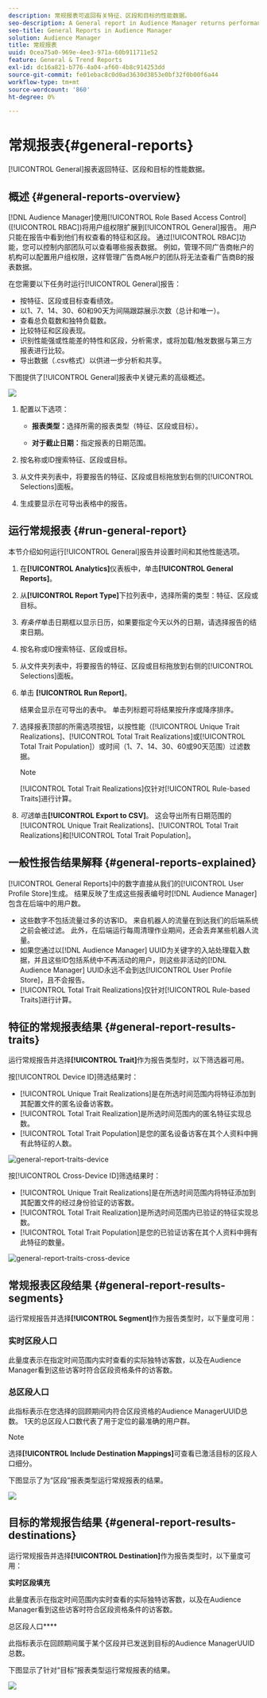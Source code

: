 ```yaml
---
description: 常规报表可返回有关特征、区段和目标的性能数据。
seo-description: A General report in Audience Manager returns performance data on traits, segments, and destinations.
seo-title: General Reports in Audience Manager
solution: Audience Manager
title: 常规报表
uuid: 0cea75a0-969e-4ee3-971a-60b911711e52
feature: General & Trend Reports
exl-id: dc16a821-b776-4a04-af60-4b8c914253dd
source-git-commit: fe01ebac8c0d0ad3630d3853e0bf32f0b00f6a44
workflow-type: tm+mt
source-wordcount: '860'
ht-degree: 0%

---
```


# 常规报表{#general-reports}

[!UICONTROL General]报表返回特征、区段和目标的性能数据。

## 概述 {#general-reports-overview}

<!-- 

c_general_reports.xml

 -->

[!DNL Audience Manager]使用[!UICONTROL Role Based Access Control] ([!UICONTROL RBAC])将用户组权限扩展到[!UICONTROL General]报告。 用户只能在报告中看到他们有权查看的特征和区段。 通过[!UICONTROL RBAC]功能，您可以控制内部团队可以查看哪些报表数据。 例如，管理不同广告商帐户的机构可以配置用户组权限，这样管理广告商A帐户的团队将无法查看广告商B的报表数据。

在您需要以下任务时运行[!UICONTROL General]报告：

* 按特征、区段或目标查看绩效。
* 以1、7、14、30、60和90天为间隔跟踪展示次数（总计和唯一）。
* 查看总负载数和独特负载数。
* 比较特征和区段表现。
* 识别性能强或性能差的特性和区段，分析需求，或将加载/触发数据与第三方报表进行比较。
* 导出数据（.csv格式）以供进一步分析和共享。

下图提供了[!UICONTROL General]报表中关键元素的高级概述。

![](assets/general_reports.png)

1. 配置以下选项：

   * **报表类型：**&#x200B;选择所需的报表类型（特征、区段或目标）。

   * **对于截止日期：**&#x200B;指定报表的日期范围。

2. 按名称或ID搜索特征、区段或目标。
3. 从文件夹列表中，将要报告的特征、区段或目标拖放到右侧的[!UICONTROL Selections]面板。
4. 生成要显示在可导出表格中的报告。

## 运行常规报表 {#run-general-report}

本节介绍如何运行[!UICONTROL General]报告并设置时间和其他性能选项。

<!-- 

t_run_general_report.xml

 -->

1. 在&#x200B;**[!UICONTROL Analytics]**&#x200B;仪表板中，单击&#x200B;**[!UICONTROL General Reports]**。
1. 从&#x200B;**[!UICONTROL Report Type]**&#x200B;下拉列表中，选择所需的类型：特征、区段或目标。
1. *有条件*&#x200B;单击日期框以显示日历，如果要指定今天以外的日期，请选择报告的结束日期。
1. 按名称或ID搜索特征、区段或目标。
1. 从文件夹列表中，将要报告的特征、区段或目标拖放到右侧的[!UICONTROL Selections]面板。
1. 单击 **[!UICONTROL Run Report]**。

   结果会显示在可导出的表中。 单击列标题可将结果按升序或降序排序。
1. 选择报表顶部的所需选项按钮，以按性能（[!UICONTROL Unique Trait Realizations]、[!UICONTROL Total Trait Realizations]或[!UICONTROL Total Trait Population]）或时间（1、7、14、30、60或90天范围）过滤数据。

   >[!NOTE]
   >
   >[!UICONTROL Total Trait Realizations]仅针对[!UICONTROL Rule-based Traits]进行计算。

1. *可选*&#x200B;单击&#x200B;**[!UICONTROL Export to CSV]**。 这会导出所有日期范围的[!UICONTROL Unique Trait Realizations]、[!UICONTROL Total Trait Realizations]和[!UICONTROL Total Trait Population]。

## 一般性报告结果解释 {#general-reports-explained}

[!UICONTROL General Reports]中的数字直接从我们的[!UICONTROL User Profile Store]生成。 结果反映了生成这些报表编号时[!DNL Audience Manager]包含在后端中的用户数。

* 这些数字不包括流量过多的访客ID。 来自机器人的流量在到达我们的后端系统之前会被过滤。 此外，在后端运行每周清理作业期间，还会丢弃某些机器人流量。
* 如果您通过以[!DNL Audience Manager] UUID为关键字的入站处理载入数据，并且这些ID包括系统中不再活动的用户，则这些非活动的[!DNL Audience Manager] UUID永远不会到达[!UICONTROL User Profile Store]，且不会报告。
* [!UICONTROL Total Trait Realizations]仅针对[!UICONTROL Rule-based Traits]进行计算。

## 特征的常规报表结果 {#general-report-results-traits}

运行常规报告并选择&#x200B;**[!UICONTROL Trait]**&#x200B;作为报告类型时，以下筛选器可用。

按[!UICONTROL Device ID]筛选结果时：

* [!UICONTROL Unique Trait Realizations]是在所选时间范围内将特征添加到其配置文件的匿名设备访客数。
* [!UICONTROL Total Trait Realization]是所选时间范围内的匿名特征实现总数。
* [!UICONTROL Total Trait Population]是您的匿名设备访客在其个人资料中拥有此特征的人数。

![general-report-traits-device](assets/general-report-traits-deviceid.png)

按[!UICONTROL Cross-Device ID]筛选结果时：

* [!UICONTROL Unique Trait Realizations]是在所选时间范围内将特征添加到其配置文件的经过身份验证的访客数。
* [!UICONTROL Total Trait Realization]是所选时间范围内已验证的特征实现总数。
* [!UICONTROL Total Trait Population]是您的已验证访客在其个人资料中拥有此特征的数量。

![general-report-traits-cross-device](assets/general-report-traits-cross-device.png)

<!-- 
### Unique Trait Realizations

This metric represents the unique number of [Audience Manager Unique User IDs (UUID)](../reference/ids-in-aam.md) that qualified for the trait in your selected time range. For example, if a user visited your homepage three times on 10/1, you would see one Unique Trait Realization.

### Total Trait Realizations

This metric represents the total amount of trait fires for the trait in your selected time range. For example, if a user visited your homepage, then navigated to your tech news and your sports news sections, they would appear in the General Report as three total trait realizations, and one unique trait realization.

### Total Trait Population

This metric represents the total amount of Audience Manager UUIDs that are currently qualified for the trait. Use this number to understand the total amount of users you could use for segmentation and targeting. Typically, users remain part of a trait for [120 days](../features/traits/create-onboarded-rule-based-traits.md#set-expiration-interval). For example, a user visiting your homepage three times today and never returning afterwards, would remain as a user in this population every day until 120 days from now. At the 120 day mark, they would be removed from the population. Read our [Trait and Segment Qualification Reference](../features/traits/trait-and-segment-qualification-reference.md) for more examples on the difference between Unique Trait Realizations and Total Trait Population.

The illustration below shows the results of running a general report for the Trait report type. -->
<!-- 
![](assets/general_reports_metrics.png) -->


## 常规报表区段结果 {#general-report-results-segments}

运行常规报告并选择&#x200B;**[!UICONTROL Segment]**&#x200B;作为报告类型时，以下量度可用：

### 实时区段人口

此量度表示在指定时间范围内实时查看的实际独特访客数，以及在Audience Manager看到这些访客时符合区段资格条件的访客数。

### 总区段人口

此指标表示在您选择的回顾期间内符合区段资格的Audience ManagerUUID总数。 1天的总区段人口数代表了用于定位的最准确的用户群。

>[!NOTE]
>
>选择&#x200B;**[!UICONTROL Include Destination Mappings]**&#x200B;可查看已激活目标的区段人口细分。

下图显示了为“区段”报表类型运行常规报表的结果。

![](assets/general_reports_segment_metrics.png)

## 目标的常规报告结果 {#general-report-results-destinations}

运行常规报告并选择&#x200B;**[!UICONTROL Destination]**&#x200B;作为报告类型时，以下量度可用：

**实时区段填充**

此量度表示在指定时间范围内实时查看的实际独特访客数，以及在Audience Manager看到这些访客时符合区段资格条件的访客数。

总区段人口&#x200B;****

此指标表示在回顾期间属于某个区段并已发送到目标的Audience ManagerUUID总数。

下图显示了针对“目标”报表类型运行常规报表的结果。

![](assets/general_reports_destinations.png)
